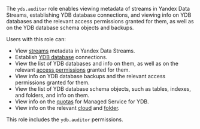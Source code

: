 The `yds.auditor` role enables viewing metadata of streams in Yandex Data Streams, establishing YDB database connections, and viewing info on YDB databases and the relevant access permissions granted for them, as well as on the YDB database schema objects and backups.

Users with this role can:
* View [streams](../../data-streams/concepts/glossary.md#stream-concepts) metadata in Yandex Data Streams.
* Establish [YDB database](../../ydb/concepts/resources.md#database) connections.
* View the list of YDB databases and info on them, as well as on the relevant [access permissions](../../iam/concepts/access-control/index.md) granted for them.
* View info on YDB database backups and the relevant access permissions granted for them.
* View the list of YDB database schema objects, such as tables, indexes, and folders, and info on them.
* View info on the [quotas](../../ydb/concepts/limits.md#ydb-quotas) for Managed Service for YDB.
* View info on the relevant [cloud](../../resource-manager/concepts/resources-hierarchy.md#cloud) and [folder](../../resource-manager/concepts/resources-hierarchy.md#folder).

This role includes the `ydb.auditor` permissions.